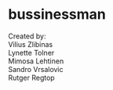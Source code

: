 # bussinessman

Created by: <br>
  Vilius Zlibinas <br>
  Lynette Tolner <br>
  Mimosa Lehtinen <br>
  Sandro Vrsalovic <br>
  Rutger Regtop
